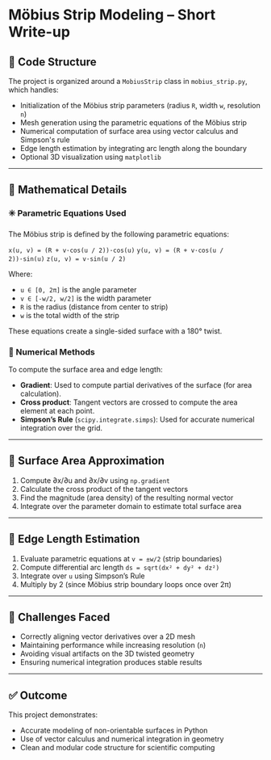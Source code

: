 # Möbius Strip Modeling – Short Write-up

## 🔧 Code Structure

The project is organized around a `MobiusStrip` class in `mobius_strip.py`, which handles:
- Initialization of the Möbius strip parameters (radius `R`, width `w`, resolution `n`)
- Mesh generation using the parametric equations of the Möbius strip
- Numerical computation of surface area using vector calculus and Simpson's rule
- Edge length estimation by integrating arc length along the boundary
- Optional 3D visualization using `matplotlib`

---

## 📐 Mathematical Details

### ✳️ Parametric Equations Used

The Möbius strip is defined by the following parametric equations:

   `x(u, v) = (R + v·cos(u / 2))·cos(u)`
   `y(u, v) = (R + v·cos(u / 2))·sin(u)`
   `z(u, v) = v·sin(u / 2)`
    
Where:
- `u ∈ [0, 2π]` is the angle parameter
- `v ∈ [-w/2, w/2]` is the width parameter
- `R` is the radius (distance from center to strip)
- `w` is the total width of the strip

These equations create a single-sided surface with a 180° twist.

### 🔢 Numerical Methods

To compute the surface area and edge length:

- **Gradient**: Used to compute partial derivatives of the surface (for area calculation).
- **Cross product**: Tangent vectors are crossed to compute the area element at each point.
- **Simpson’s Rule** (`scipy.integrate.simps`): Used for accurate numerical integration over the grid.

---

## 🧮 Surface Area Approximation

1. Compute ∂x/∂u and ∂x/∂v using `np.gradient`
2. Calculate the cross product of the tangent vectors
3. Find the magnitude (area density) of the resulting normal vector
4. Integrate over the parameter domain to estimate total surface area

---

## 📏 Edge Length Estimation

1. Evaluate parametric equations at `v = ±w/2` (strip boundaries)
2. Compute differential arc length `ds = sqrt(dx² + dy² + dz²)`
3. Integrate over `u` using Simpson’s Rule
4. Multiply by 2 (since Möbius strip boundary loops once over 2π)

---

## 🎯 Challenges Faced

- Correctly aligning vector derivatives over a 2D mesh
- Maintaining performance while increasing resolution (`n`)
- Avoiding visual artifacts on the 3D twisted geometry
- Ensuring numerical integration produces stable results

---

## ✅ Outcome

This project demonstrates:
- Accurate modeling of non-orientable surfaces in Python
- Use of vector calculus and numerical integration in geometry
- Clean and modular code structure for scientific computing
